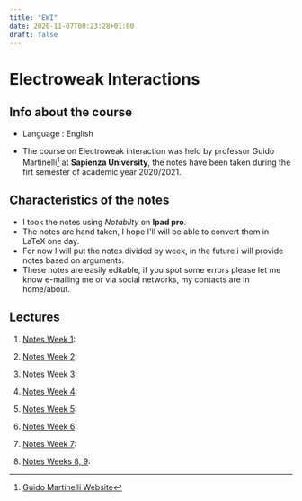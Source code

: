 ```yaml
---
title: "EWI"
date: 2020-11-07T00:23:28+01:00
draft: false
---
```



# Electroweak Interactions

## Info about the course

* Language : English

* The course on Electroweak interaction was held by professor Guido Martinelli[^1] at **Sapienza University**, the notes have been taken during the firt semester of academic year 2020/2021.

## Characteristics of the notes

- I took the notes using _Notabilty_ on **Ipad pro**.
- The notes are hand taken, I hope I'll will be able to convert them in LaTeX one day.
- For now I will put the notes divided by week, in the future i will provide notes based on arguments.
- These notes are easily editable, if you spot some errors please let me know e-mailing me or via social networks, my contacts are in home/about. 


## Lectures

1. [Notes Week 1](https://drive.google.com/file/d/1hcOSUcbt5h5Ckw_RHINuR536g-veK4Jl/view?usp=sharing):

2. [Notes Week 2](https://drive.google.com/file/d/1rmucwE9ceP_jZaqGIWEAxUWCvfkEh52i/view?usp=sharing):

3. [Notes Week 3](https://drive.google.com/file/d/1CbIh8vUE9Y5tX4PxVwmo_OxsJVUvi7E_/view?usp=sharing):

4. [Notes Week 4](https://drive.google.com/file/d/18gAHx9d4N-TurTv0byFlvPICCRYSqwcB/view?usp=sharing):

5. [Notes Week 5](https://drive.google.com/file/d/1VdCSw2kTmT024pbg4D_45FNl3St5X54Q/view?usp=sharing):

6. [Notes Week 6](https://drive.google.com/file/d/1z5gDJYxwo8TX1DbM-BQiMjvB4a0GQGPr/view?usp=sharing):

7. [Notes Week 7](https://drive.google.com/file/d/1bKoKvdf29003kEmmGM1XMh8CNNAxsmU3/view?usp=sharing):

8. [Notes Weeks 8, 9](https://drive.google.com/file/d/1nWyqGZ7y80FuAynv1YkdGWHAGdKIly8G/view?usp=sharing):

[^1]: [Guido Martinelli Website](https://www.roma1.infn.it/~marti/index.html)